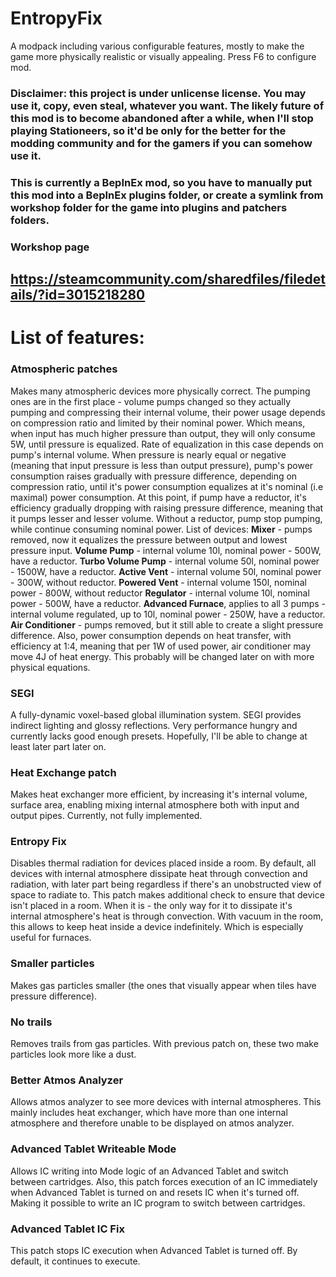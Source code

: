# EntropyFix
A modpack including various configurable features, mostly to make the game more physically realistic or visually appealing. Press F6 to configure mod.
### Disclaimer: this project is under unlicense license. You may use it, copy, even steal, whatever you want. The likely future of this mod is to become abandoned after a while, when I'll stop playing Stationeers, so it'd be only for the better for the modding community and for the gamers if you can somehow use it.
### This is currently a BepInEx mod, so you have to manually put this mod into a BepInEx plugins folder, or create a symlink from workshop folder for the game into plugins and patchers folders.
### Workshop page
https://steamcommunity.com/sharedfiles/filedetails/?id=3015218280
---
# List of features:
### Atmospheric patches
Makes many atmospheric devices more physically correct. The pumping ones are in the first place - volume pumps changed so they actually pumping and compressing their internal volume, their power usage depends on compression ratio and limited by their nominal power. Which means, when input has much higher pressure than output, they will only consume 5W, until pressure is equalized. Rate of equalization in this case depends on pump's internal volume. When pressure is nearly equal or negative (meaning that input pressure is less than output pressure), pump's power consumption raises gradually with pressure difference, depending on compression ratio, until it's power consumption equalizes at it's nominal (i.e maximal) power consumption. At this point, if pump have a reductor, it's efficiency gradually dropping with raising pressure difference, meaning that it pumps lesser and lesser volume. Without a reductor, pump stop pumping, while continue consuming nominal power.
List of devices: 
**Mixer** - pumps removed, now it equalizes the pressure between output and lowest pressure input.
**Volume Pump** - internal volume 10l, nominal power - 500W, have a reductor.
**Turbo Volume Pump** - internal volume 50l, nominal power - 1500W, have a reductor.
**Active Vent** - internal volume 50l, nominal power - 300W, without reductor.
**Powered Vent** - internal volume 150l, nominal power - 800W, without reductor
**Regulator** - internal volume 10l, nominal power - 500W, have a reductor.
**Advanced Furnace**, applies to all 3 pumps - internal volume regulated, up to 10l, nominal power - 250W, have a reductor.
**Air Conditioner** - pumps removed, but it still able to create a slight pressure difference. Also, power consumption depends on heat transfer, with efficiency at 1:4, meaning that per 1W of used power, air conditioner may move 4J of heat energy. This probably will be changed later on with more physical equations.
### SEGI
A fully-dynamic voxel-based global illumination system. SEGI provides indirect lighting and glossy reflections. Very performance hungry and currently lacks good enough presets. Hopefully, I'll be able to change at least later part later on.
### Heat Exchange patch
Makes heat exchanger more efficient, by increasing it's internal volume, surface area, enabling mixing internal atmosphere both with input and output pipes. Currently, not fully implemented.
### Entropy Fix
Disables thermal radiation for devices placed inside a room. By default, all devices with internal atmosphere dissipate heat through convection and radiation, with later part being regardless if there's an unobstructed view of space to radiate to. This patch makes additional check to ensure that device isn't placed in a room. When it is - the only way for it to dissipate it's internal atmosphere's heat is through convection. With vacuum in the room, this allows to keep heat inside a device indefinitely. Which is especially useful for furnaces.
### Smaller particles
Makes gas particles smaller (the ones that visually appear when tiles have pressure difference).
### No trails
Removes trails from gas particles. With previous patch on, these two make particles look more like a dust.
### Better Atmos Analyzer
Allows atmos analyzer to see more devices with internal atmospheres. This mainly includes heat exchanger, which have more than one internal atmosphere and therefore unable to be displayed on atmos analyzer.
### Advanced Tablet Writeable Mode
Allows IC writing into Mode logic of an Advanced Tablet and switch between cartridges. Also, this patch forces execution of an IC immediately when Advanced Tablet is turned on and resets IC when it's turned off. Making it possible to write an IC program to switch between cartridges.
### Advanced Tablet IC Fix
This patch stops IC execution when Advanced Tablet is turned off. By default, it continues to execute.
